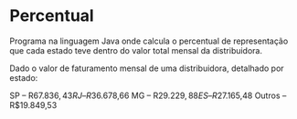 # Percentual
Programa na linguagem Java onde calcula o percentual de representação que cada estado teve dentro do valor total mensal da distribuidora.

Dado o valor de faturamento mensal de uma distribuidora, detalhado por estado:

SP – R$67.836,43
RJ – R$36.678,66
MG – R$29.229,88
ES – R$27.165,48
Outros – R$19.849,53
